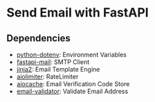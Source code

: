 # Send Email with FastAPI

## Dependencies

- [python-dotenv](https://saurabh-kumar.com/python-dotenv/): Environment Variables
- [fastapi-mail](https://github.com/sabuhish/fastapi-mail): SMTP Client
- [jinja2](https://jinja.palletsprojects.com/en/stable/): Email Template Engine
- [aiolimiter](https://github.com/mjpieters/aiolimiter): RateLimiter
- [aiocache](https://github.com/aio-libs/aiocache): Email Verification Code Store
- [email-validator](https://github.com/JoshData/python-email-validator): Validate Email Address
